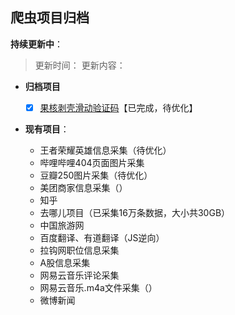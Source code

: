 ## 爬虫项目归档
**持续更新中**：
> 更新时间：
> 更新内容：

- **归档项目**
    - [x] [果核剥壳滑动验证码](./Project/果壳剥壳滑动验证码.ipynb)【已完成，待优化】

- **现有项目**：

    - 王者荣耀英雄信息采集（待优化）
    - 哔哩哔哩404页面图片采集
    - 豆瓣250图片采集（待优化）
    - 美团商家信息采集（）
    - 知乎
    - 去哪儿项目（已采集16万条数据，大小共30GB）
    - 中国旅游网
    - 百度翻译、有道翻译（JS逆向）
    - 拉钩网职位信息采集
    - A股信息采集
    - 网易云音乐评论采集
    - 网易云音乐.m4a文件采集（）
    - 微博新闻
